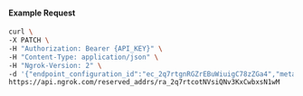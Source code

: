 <!-- Code generated for API Clients. DO NOT EDIT. -->

#### Example Request

```bash
curl \
-X PATCH \
-H "Authorization: Bearer {API_KEY}" \
-H "Content-Type: application/json" \
-H "Ngrok-Version: 2" \
-d '{"endpoint_configuration_id":"ec_2q7rtgnRGZrEBuWiuigC78zZGa4","metadata":"{\"proto\": \"ssh\"}"}' \
https://api.ngrok.com/reserved_addrs/ra_2q7rtcotNVsiQNv3KxCwbxsN1wM
```
